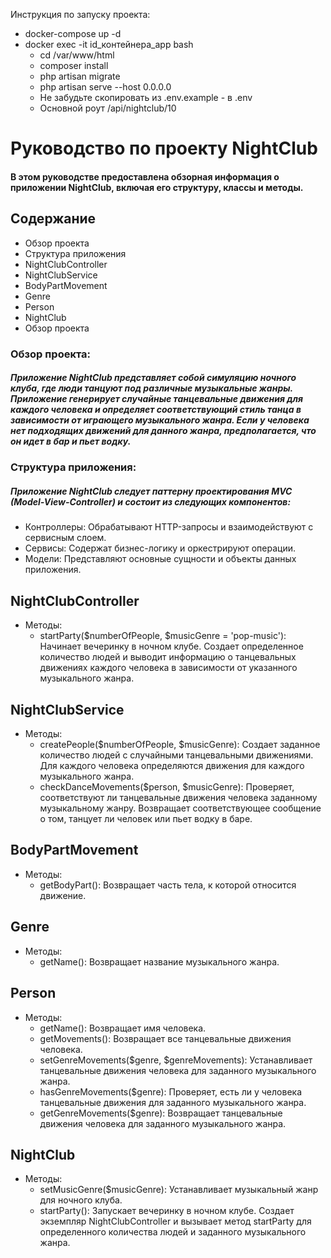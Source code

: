Инструкция по запуску проекта:
- docker-compose up -d
- docker exec -it id_контейнера_app bash
  - cd /var/www/html
  - composer install
  - php artisan migrate
  - php artisan serve --host 0.0.0.0
  - Не забудьте скопировать из .env.example - в .env
  - Основной роут /api/nightclub/10

# Руководство по проекту NightClub
#### В этом руководстве предоставлена обзорная информация о приложении NightClub, включая его структуру, классы и методы.

## Содержание
- Обзор проекта
- Структура приложения
- NightClubController
- NightClubService 
- BodyPartMovement
- Genre
- Person
- NightClub
- Обзор проекта 


### Обзор проекта:
##### Приложение NightClub представляет собой симуляцию ночного клуба, где люди танцуют под различные музыкальные жанры. Приложение генерирует случайные танцевальные движения для каждого человека и определяет соответствующий стиль танца в зависимости от играющего музыкального жанра. Если у человека нет подходящих движений для данного жанра, предполагается, что он идет в бар и пьет водку.

### Структура приложения:
##### Приложение NightClub следует паттерну проектирования MVC (Model-View-Controller) и состоит из следующих компонентов:
- Контроллеры: Обрабатывают HTTP-запросы и взаимодействуют с сервисным слоем.
- Сервисы: Содержат бизнес-логику и оркестрируют операции.
- Модели: Представляют основные сущности и объекты данных приложения.
## NightClubController
- Методы:
  - startParty($numberOfPeople, $musicGenre = 'pop-music'): Начинает вечеринку в ночном клубе. Создает определенное количество людей и выводит информацию о танцевальных движениях каждого человека в зависимости от указанного музыкального жанра.
## NightClubService
- Методы:
  - createPeople($numberOfPeople, $musicGenre): Создает заданное количество людей с случайными танцевальными движениями. Для каждого человека определяются движения для каждого музыкального жанра.
  - checkDanceMovements($person, $musicGenre): Проверяет, соответствуют ли танцевальные движения человека заданному музыкальному жанру. Возвращает соответствующее сообщение о том, танцует ли человек или пьет водку в баре.
## BodyPartMovement
- Методы:
  - getBodyPart(): Возвращает часть тела, к которой относится движение.
## Genre
- Методы:
  - getName(): Возвращает название музыкального жанра.
## Person
- Методы:
  - getName(): Возвращает имя человека.
  - getMovements(): Возвращает все танцевальные движения человека.
  - setGenreMovements($genre, $genreMovements): Устанавливает танцевальные движения человека для заданного музыкального жанра.
  - hasGenreMovements($genre): Проверяет, есть ли у человека танцевальные движения для заданного музыкального жанра.
  - getGenreMovements($genre): Возвращает танцевальные движения человека для заданного музыкального жанра.
## NightClub
- Методы:
  - setMusicGenre($musicGenre): Устанавливает музыкальный жанр для ночного клуба.
  - startParty(): Запускает вечеринку в ночном клубе. Создает экземпляр NightClubController и вызывает метод startParty для определенного количества людей и заданного музыкального жанра.